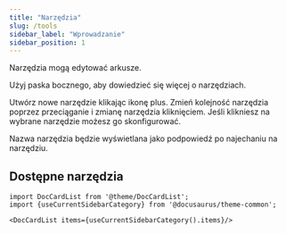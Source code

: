 ```yaml
---
title: "Narzędzia"
slug: /tools
sidebar_label: "Wprowadzanie"
sidebar_position: 1
---
```



Narzędzia mogą edytować arkusze.

Użyj paska bocznego, aby dowiedzieć się więcej o narzędziach.

Utwórz nowe narzędzie klikając ikonę plus. Zmień kolejność narzędzia poprzez przeciąganie i zmianę narzędzia kliknięciem. Jeśli klikniesz na wybrane narzędzie możesz go skonfigurować.

Nazwa narzędzia będzie wyświetlana jako podpowiedź po najechaniu na narzędziu.

## Dostępne narzędzia

```mdx-code-block
import DocCardList from '@theme/DocCardList';
import {useCurrentSidebarCategory} from '@docusaurus/theme-common';

<DocCardList items={useCurrentSidebarCategory().items}/>
```
